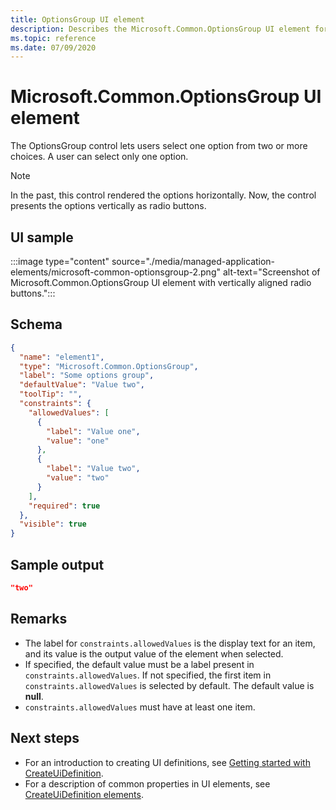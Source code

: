 ```yaml
---
title: OptionsGroup UI element
description: Describes the Microsoft.Common.OptionsGroup UI element for Azure portal. Enables users to select from available options when deploying a managed application.
ms.topic: reference
ms.date: 07/09/2020
---
```


# Microsoft.Common.OptionsGroup UI element

The OptionsGroup control lets users select one option from two or more choices. A user can select only one option.

> [!NOTE]
> In the past, this control rendered the options horizontally. Now, the control presents the options vertically as radio buttons.

## UI sample

:::image type="content" source="./media/managed-application-elements/microsoft-common-optionsgroup-2.png" alt-text="Screenshot of Microsoft.Common.OptionsGroup UI element with vertically aligned radio buttons.":::

## Schema

```json
{
  "name": "element1",
  "type": "Microsoft.Common.OptionsGroup",
  "label": "Some options group",
  "defaultValue": "Value two",
  "toolTip": "",
  "constraints": {
    "allowedValues": [
      {
        "label": "Value one",
        "value": "one"
      },
      {
        "label": "Value two",
        "value": "two"
      }
    ],
    "required": true
  },
  "visible": true
}
```

## Sample output

```json
"two"
```

## Remarks

- The label for `constraints.allowedValues` is the display text for an item, and its value is the output value of the element when selected.
- If specified, the default value must be a label present in `constraints.allowedValues`. If not specified, the first item in `constraints.allowedValues` is selected by default. The default value is **null**.
- `constraints.allowedValues` must have at least one item.

## Next steps

* For an introduction to creating UI definitions, see [Getting started with CreateUiDefinition](create-uidefinition-overview.md).
* For a description of common properties in UI elements, see [CreateUiDefinition elements](create-uidefinition-elements.md).
